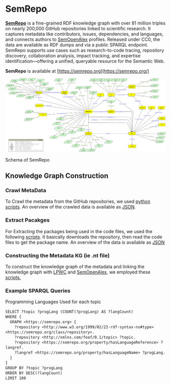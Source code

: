 # SemRepo

[**SemRepo**](https://semrepo.org/) is a fine-grained RDF knowledge graph with over 81 million triples on nearly 200,000 GitHub repositories linked to scientific research. It captures metadata like contributors, issues, dependencies, and languages, and connects authors to [SemOpenAlex](https://semopenalex.org/) profiles. Released under CC0, the data are available as RDF dumps and via a public SPARQL endpoint. SemRepo supports use cases such as research-to-code tracing, repository discovery, collaboration analysis, impact tracking, and expertise identification—offering a unified, queryable resource for the Semantic Web.


**SemRepo** is available at [https://semrepo.org](https://semrepo.org/)


![Knowledge Graph Schema](https://raw.githubusercontent.com/abdulrafay97/SemRepo/main/Suplementry-Material/kg-schema.png)


Schema of SemRepo

## Knowledge Graph Construction 

### Crawl MetaData
To Crawl the metadata from the GitHub repositories, we used [python scripts](./Crawling_GitHub_Metadata). An overview of the crawled data is available as [JSON](./Suplementry-Material/aashqar_dsclrcn-pytorch_repo.json).

### Extract Pacakges
For Extracting the packages being used in the code files, we used the following [scripts](./Extract_Libraries_From_Code). It basically downloads the repository, then read the code files to get the package name. An overview of the data is available as [JSON](./Suplementry-Material/package_example.json)

### Constructing the Metadata KG (ie .nt file)
To construct the knowledge graph of the metadata and linking the knowledge graph with [LPWC](https://linkedpaperswithcode.com) and [SemOpenAlex](https://semopenalex.org/), we employed these [scripts.](./Making_Repo_Metadata_KG)

### Example SPARQL Queries
Programming Languages Used for each topic
```sparql
SELECT ?topic ?progLang (COUNT(?progLang) AS ?langCount)
WHERE {
  GRAPH <https://semrepo.org> {
    ?repository <http://www.w3.org/1999/02/22-rdf-syntax-ns#type> <https://semrepo.org/class/repository>.
    ?repository <http://xmlns.com/foaf/0.1/topic> ?topic.
    ?repository <https://semrepo.org/property/hasLanguageReference> ?langref.
    ?langref <https://semrepo.org/property/hasLanguageName> ?progLang.
  }
}
GROUP BY ?topic ?progLang
ORDER BY DESC(?langCount)
LIMIT 100
